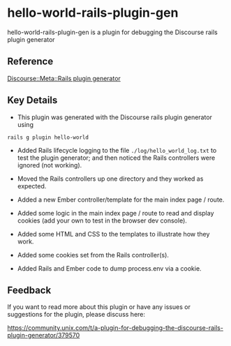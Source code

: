# hello-world-rails-plugin-gen

hello-world-rails-plugin-gen is a plugin for debugging the Discourse rails plugin generator

## Reference

[Discourse::Meta::Rails plugin generator](https://meta.discourse.org/t/rails-plugin-generator/95907)

## Key Details

- This plugin was generated with the Discourse rails plugin generator using

```
rails g plugin hello-world
```

- Added Rails lifecycle logging to the file `./log/hello_world_log.txt` to test the plugin generator; and then noticed the Rails controllers were ignored (not working).

- Moved the Rails controllers up one directory and they worked as expected.

- Added a new Ember controller/template for the main index page / route.

- Added some logic in the main index page / route to read and display cookies (add your own to test in the browser dev console).

- Added some HTML and CSS to the templates to illustrate how they work.

- Added some cookies set from the Rails controller(s).

- Added Rails and Ember code to dump process.env via a cookie.

## Feedback

If you want to read more about this plugin or have any issues or suggestions for the plugin, please discuss here:

https://community.unix.com/t/a-plugin-for-debugging-the-discourse-rails-plugin-generator/379570
